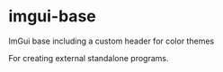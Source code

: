 # imgui-base
ImGui base including a custom header for color themes

For creating external standalone programs.
